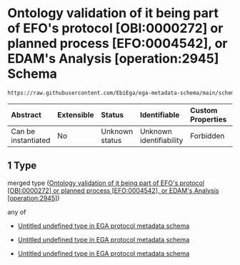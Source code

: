 # Ontology validation of it being part of EFO's protocol \[OBI:0000272] or planned process \[EFO:0004542], or EDAM's Analysis \[operation:2945] Schema

```txt
https://raw.githubusercontent.com/EbiEga/ega-metadata-schema/main/schemas/EGA.protocol.json#/properties/protocol_type_descriptor/properties/protocol_subtype_curie/allOf/1
```



| Abstract            | Extensible | Status         | Identifiable            | Custom Properties | Additional Properties | Access Restrictions | Defined In                                                                       |
| :------------------ | :--------- | :------------- | :---------------------- | :---------------- | :-------------------- | :------------------ | :------------------------------------------------------------------------------- |
| Can be instantiated | No         | Unknown status | Unknown identifiability | Forbidden         | Allowed               | none                | [EGA.protocol.json\*](../../../schemas/EGA.protocol.json "open original schema") |

## 1 Type

merged type ([Ontology validation of it being part of EFO's protocol \[OBI:0000272\] or planned process \[EFO:0004542\], or EDAM's Analysis \[operation:2945\]](ega-17-properties-protocol-type-descriptor-properties-compact-uri-curie-of-the-protocol-subtype-allof-ontology-validation-of-it-being-part-of-efos-protocol-obi0000272-or-planned-process-efo0004542-or-edams-analysis-operation2945.md))

any of

*   [Untitled undefined type in EGA protocol metadata schema](ega-17-properties-protocol-type-descriptor-properties-compact-uri-curie-of-the-protocol-subtype-allof-ontology-validation-of-it-being-part-of-efos-protocol-obi0000272-or-planned-process-efo0004542-or-edams-analysis-operation2945-anyof-0.md "check type definition")

*   [Untitled undefined type in EGA protocol metadata schema](ega-17-properties-protocol-type-descriptor-properties-compact-uri-curie-of-the-protocol-subtype-allof-ontology-validation-of-it-being-part-of-efos-protocol-obi0000272-or-planned-process-efo0004542-or-edams-analysis-operation2945-anyof-1.md "check type definition")

*   [Untitled undefined type in EGA protocol metadata schema](ega-17-properties-protocol-type-descriptor-properties-compact-uri-curie-of-the-protocol-subtype-allof-ontology-validation-of-it-being-part-of-efos-protocol-obi0000272-or-planned-process-efo0004542-or-edams-analysis-operation2945-anyof-2.md "check type definition")
